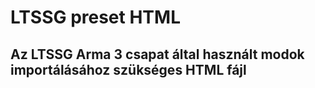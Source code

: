 # LTSSG preset HTML

## Az LTSSG Arma 3 csapat által használt modok importálásához szükséges HTML fájl
